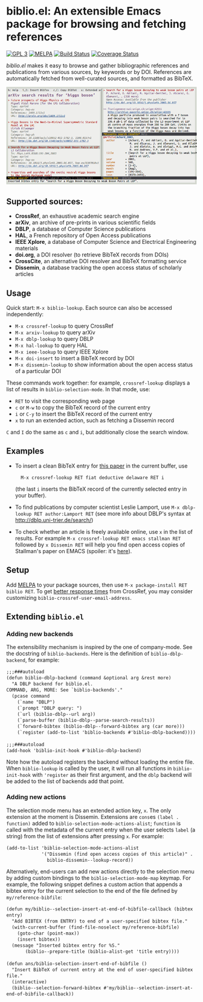 # biblio.el: An extensible Emacs package for browsing and fetching references
[![GPL 3](https://img.shields.io/badge/license-GPLv3-blue.svg)](COPYING)
[![MELPA](http://melpa.org/packages/biblio-badge.svg)](http://melpa.org/#/biblio)
[![Build Status](https://travis-ci.org/cpitclaudel/biblio.el.svg?branch=master)](https://travis-ci.org/cpitclaudel/biblio.el)
[![Coverage Status](https://coveralls.io/repos/github/cpitclaudel/biblio.el/badge.svg?branch=master)](https://coveralls.io/github/cpitclaudel/biblio.el?branch=master)

*biblio.el* makes it easy to browse and gather bibliographic references and
publications from various sources, by keywords or by DOI.  References are
automatically fetched from well-curated sources, and formatted as BibTeX.

![Screenshot](etc/screenshots/biblio.el.png)

## Supported sources:

* **CrossRef**, an exhaustive academic search engine
* **arXiv**, an archive of pre-prints in various scientific fields
* **DBLP**, a database of Computer Science publications
* **HAL**, a French repository of Open Access publications
* **IEEE Xplore**, a database of Computer Science and Electrical Engineering materials
* **doi.org**, a DOI resolver (to retrieve BibTeX records from DOIs)
* **CrossCite**, an alternative DOI resolver and BibTeX formatting service
* **Dissemin**, a database tracking the open access status of scholarly articles

## Usage

Quick start: `M-x biblio-lookup`.  Each source can also be accessed independently:

* `M-x crossref-lookup` to query CrossRef
* `M-x arxiv-lookup` to query arXiv
* `M-x dblp-lookup` to query DBLP
* `M-x hal-lookup` to query HAL
* `M-x ieee-lookup` to query IEEE Xplore
* `M-x doi-insert` to insert a BibTeX record by DOI
* `M-x dissemin-lookup` to show information about the open access status of a
  particular DOI

These commands work together: for example, `crossref-lookup` displays a
list of results in `biblio-selection-mode`.  In that mode, use:

* `RET` to visit the corresponding web page
* `c` or `M-w` to copy the BibTeX record of the current entry
* `i` or `C-y` to insert the BibTeX record of the current entry
* `x` to run an extended action, such as fetching a Dissemin record

`C` and `I` do the same as `c` and `i`, but additionally close the search window.

## Examples

* To insert a clean BibTeX entry for
  [this paper](http://doi.org/10.1145/2676726.2677006) in the current buffer,
  use

        M-x crossref-lookup RET fiat deductive delaware RET i

  (the last `i` inserts the BibTeX record of the currently selected entry in your buffer).

* To find publications by computer scientist Leslie Lamport, use `M-x
  dblp-lookup RET author:Lamport RET` (see more info about DBLP's syntax at
  <http://dblp.uni-trier.de/search/>)

* To check whether an article is freely available online, use `x` in the list of
  results.  For example `M-x crossref-lookup RET emacs stallman RET` followed by
  `x Dissemin RET` will help you find open access copies of Stallman's paper on
  EMACS (spoiler: it's [here](http://hdl.handle.net/1721.1/5736)).

## Setup

Add [MELPA](http://melpa.org/#/getting-started) to your package sources, then
use `M-x package-install RET biblio RET`.  To get [better response
times](https://github.com/CrossRef/rest-api-doc#etiquette) from CrossRef, you
may consider customizing `biblio-crossref-user-email-address`.

## Extending `biblio.el`

### Adding new backends

The extensibility mechanism is inspired by the one of company-mode.  See the
docstring of `biblio-backends`.  Here is the definition of `biblio-dblp-backend`,
for example:

```elisp
;;;###autoload
(defun biblio-dblp-backend (command &optional arg &rest more)
  "A DBLP backend for biblio.el.
COMMAND, ARG, MORE: See `biblio-backends'."
  (pcase command
    (`name "DBLP")
    (`prompt "DBLP query: ")
    (`url (biblio-dblp--url arg))
    (`parse-buffer (biblio-dblp--parse-search-results))
    (`forward-bibtex (biblio-dblp--forward-bibtex arg (car more)))
    (`register (add-to-list 'biblio-backends #'biblio-dblp-backend))))

;;;###autoload
(add-hook 'biblio-init-hook #'biblio-dblp-backend)
```

Note how the autoload registers the backend without loading the entire file.
When `biblio-lookup` is called by the user, it will run all functions in
`biblio-init-hook` with `'register` as their first argument, and the `dblp`
backend will be added to the list of backends add that point.

### Adding new actions

The selection mode menu has an extended action key, `x`.  The only extension at
the moment is Dissemin. Extensions are `cons`es `(label . function)` added to
`biblio-selection-mode-actions-alist`; `function` is called with the metadata of
the current entry when the user selects `label` (a string) from the list of
extensions after pressing `x`.  For example:

```emacs-lisp
(add-to-list 'biblio-selection-mode-actions-alist
             '("Dissemin (find open access copies of this article)" .
               biblio-dissemin--lookup-record))
```

Alternatively, end-users can add new actions directly to the selection menu by
adding custom bindings to the `biblio-selection-mode-map` keymap.  For example,
the following snippet defines a custom action that appends a bibtex entry for
the current selection to the end of the file defined by `my/reference-bibfile`:

```emacs-lisp
(defun my/biblio--selection-insert-at-end-of-bibfile-callback (bibtex entry)
  "Add BIBTEX (from ENTRY) to end of a user-specified bibtex file."
  (with-current-buffer (find-file-noselect my/reference-bibfile)
    (goto-char (point-max))
    (insert bibtex))
  (message "Inserted bibtex entry for %S."
	   (biblio--prepare-title (biblio-alist-get 'title entry))))

(defun ans/biblio-selection-insert-end-of-bibfile ()
  "Insert BibTeX of current entry at the end of user-specified bibtex file."
  (interactive)
  (biblio--selection-forward-bibtex #'my/biblio--selection-insert-at-end-of-bibfile-callback))
```
